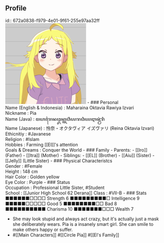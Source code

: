 ## Profile
id:: 672a0838-f979-4e01-9f61-255e97aa32ff  
![Pia 256.png](../assets/Pia_256_1730859362764_0.png)
	- ### Personal  
	  Name (English & Indonesia)    : Maharaina Oktavia Rawiya Izvari  
	  Nickname                      : Pia  
	  Name (Java)                   : ꦩꦲꦫꦻꦤꦎꦏ꧀ꦠꦮ꦳ꦶꦪꦫꦮꦶꦪꦆꦗ꦳꧀ꦮ꦳ꦫꦶ  
	  Name (Japanese)               : 怜奈・オクタヴィア イズヴァリ (Reina Oktavia Izvari)  
	  Ethicnitiy                    : #Javanese  
	  Religion                      : #Islam  
	  Hobbies                       : Farming [[El]]'s attention  
	  Goals & Dreams                : Conquer the World
	- ### Family
		- Parents:
			- [[Iro]] (Father)
			- [[Itra]] (Mother)
		- Siblings:
			- [[EL]] (Brother)
			- [[Aiu]] (Sister)
			- [[Jelly]] (Little Sister)
	- ### Physical Characteristcs  
	  Gender                        : #Female  
	  Height                        : 148 cm  
	  Hair Color                    : Golden yellow  
	  Eye Color                     : Purple
	- ### Status  
	  Occupation                    : Professional Little Sister, #Student  
	  School                        : [[Junior High School 62 Derana]] 
	  Class                         : #VII-B
	- ### Stats  
	  ■■■■■■□□□□ Strength 6     ■■■■■■■■■□ Intelligence 9  
	  ■■■■■□□□□□ Good     5     ■■■■■■■■□□ Bad          8  
	  ■■■■■■■■■■ Charisma 10    ■■■■■■■□□□ Wealth       7
- She may look stupid and always act crazy, but it's actually just a mask she deliberately wears. Pia is a insanely smart girl. She can smile to make others happy or suffer.
- #[[Main Characters]] #[[Circle Pia]] #[[El's Family]]